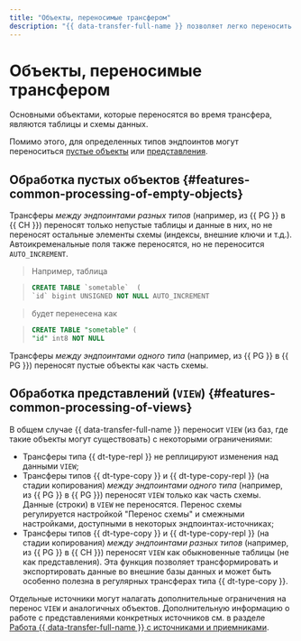 ```yaml
---
title: "Объекты, переносимые трансфером"
description: "{{ data-transfer-full-name }} позволяет легко переносить данные таблиц, пустые объекты и представления."
---
```

# Объекты, переносимые трансфером

Основными объектами, которые переносятся во время трансфера, являются таблицы и схемы данных. 

Помимо этого, для определенных типов эндпоинтов могут переноситься [пустые объекты](#features-common-processing-of-empty-objects) или [представления](#features-common-processing-of-views).

## Обработка пустых объектов {#features-common-processing-of-empty-objects}

Трансферы _между эндпоинтами разных типов_ (например, из {{ PG }} в {{ CH }}) переносят только непустые таблицы и данные в них, но не переносят остальные элементы схемы (индексы, внешние ключи и т.д.).
Автоикременальные поля также переносятся, но не переносится `AUTO_INCREMENT`.

> Например, таблица

> ```sql
> CREATE TABLE `sometable`  (
> `id` bigint UNSIGNED NOT NULL AUTO_INCREMENT
> ```

> будет перенесена как

> ```sql
> CREATE TABLE "sometable" (
> "id" int8 NOT NULL
> ```

Трансферы _между эндпоинтами одного типа_ (например, из {{ PG }} в {{ PG }}) переносят пустые объекты как часть схемы.

## Обработка представлений (`VIEW`) {#features-common-processing-of-views}

В общем случае {{ data-transfer-full-name }} переносит `VIEW` (из баз, где такие объекты могут существовать) с некоторыми ограничениями:

* Трансферы типа {{ dt-type-repl }} не реплицируют изменения над данными `VIEW`;
* Трансферы типов {{ dt-type-copy }} и {{ dt-type-copy-repl }} (на стадии копирования) _между эндпоинтами одного типа_ (например, из {{ PG }} в {{ PG }}) переносят `VIEW` только как часть схемы. Данные (строки) в `VIEW` не переносятся. Перенос схемы регулируется настройкой "Перенос схемы" и смежными настройками, доступными в некоторых эндпоинтах-источниках;
* Трансферы типов {{ dt-type-copy }} и {{ dt-type-copy-repl }} (на стадии копирования) _между эндпоинтами разных типов_ (например, из {{ PG }} в {{ CH }}) переносят `VIEW` как обыкновенные таблицы (не как представления). Эта функция позволяет трансформировать и экспортировать данные во внешние базы данных и может быть особенно полезна в регулярных трансферах типа {{ dt-type-copy }}.

Отдельные источники могут налагать дополнительные ограничения на перенос `VIEW` и аналогичных объектов. Дополнительную информацию о работе с представлениями конкретных источников см. в разделе [Работа {{ data-transfer-full-name }} с источниками и приемниками](work-with-endpoints.md).